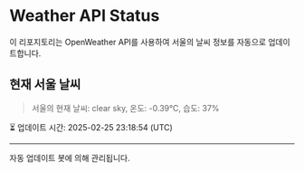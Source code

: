 
# Weather API Status

이 리포지토리는 OpenWeather API를 사용하여 서울의 날씨 정보를 자동으로 업데이트합니다.

## 현재 서울 날씨
> 서울의 현재 날씨: clear sky, 온도: -0.39°C, 습도: 37%

⏳ 업데이트 시간: 2025-02-25 23:18:54 (UTC)

---
자동 업데이트 봇에 의해 관리됩니다.
